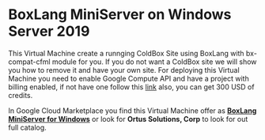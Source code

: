 # BoxLang MiniServer on Windows Server 2019

This Virtual Machine create a runnging ColdBox Site using BoxLang with bx-compat-cfml module for you. If you do not want a ColdBox site we will show you how to remove it and have your own site. For deploying this Virtual Machine you need to enable Google Compute API and have a project with billing enabled, if not have one follow this [link](https://cloud.google.com/?hl=en) also, you can get 300 USD of credits.

In Google Cloud Marketplace you find this Virtual Machine offer as [**BoxLang MiniServer for Windows**]() or look for **Ortus Solutions, Corp** to look for out full catalog.
